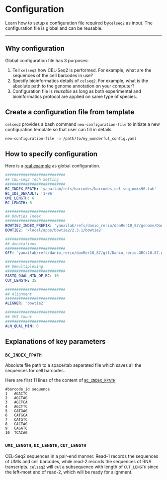 # Configuration

Learn how to setup a configuration file required by`celseq2` as input. The
configuration file is global and can be reusable.

---

## Why configuration

Global configuration file has 3 purposes:

1. Tell `celseq2` how CEL-Seq2 is performed. For example, what are the sequences
   of the cell barcodes in use?
2. Specify bioinformatics details of `celseq2`. For example, what is the
   absolute path to the genome annotation on your computer?
3. Configuration file is *reusable* as long as both experimental and
   bioinformatics protocol are applied on same type of species.

## Create a configuration file from template

`celseq2` provides a bash command `new-configuration-file` to initiate
a new configuration template so that user can fill in details.

``` bash
new-configuration-file -o /path/to/my_wonderful_config.yaml
```

## How to specify configuration

Here is a [real
example](https://github.com/Puriney/celseq2/blob/master/example/config.yaml)
as global configuration.

```yaml
###########################
## CEL-seq2 Tech Setting
###########################
BC_INDEX_FPATH: 'yanailab/refs/barcodes/barcodes_cel-seq_umis96.tab'
BC_IDs_DEFAULT: '1-96'
UMI_LENGTH: 6
BC_LENGTH: 6

###########################
## Bowties Index
###########################
BOWTIE2_INDEX_PREFIX: 'yanailab/refs/danio_rerio/danRer10_87/genome/Danio_rerio.GRCz10.dna.toplevel'
BOWTIE2: '/local/apps/bowtie2/2.3.1/bowtie2'

###########################
## Annotations
###########################
GFF: 'yanailab/refs/danio_rerio/danRer10_87/gtf/Danio_rerio.GRCz10.87.gtf.gz'

###########################
## Demultiplexing
###########################
FASTQ_QUAL_MIN_OF_BC: 10
CUT_LENGTH: 35

###########################
## Alignment
###########################
ALIGNER: 'bowtie2'

###########################
## UMI Count
###########################
ALN_QUAL_MIN: 0
```

## Explanations of key parameters

### `BC_INDEX_FPATH`

Absolute file path to a space/tab separated file which saves all the sequences
for cell barcodes.

Here are first 11 lines of the content of
[`BC_INDEX_FPATH`](https://github.com/Puriney/celseq2/blob/master/example/barcodes_cel-seq_umis96.tab)

``` text
#barcode_id sequence
1   AGACTC
2   AGCTAG
3   AGCTCA
4   AGCTTC
5   CATGAG
6   CATGCA
7   CATGTC
8   CACTAG
9   CAGATC
10  TCACAG
```

### `UMI_LENGTH`, `BC_LENGTH`, `CUT_LENGTH`

CEL-Seq2 sequences in a pair-end manner. Read-1 records the sequences of UMIs and
cell barcodes, while read-2 records the sequences of RNA transcripts. `celseq2`
will cut a subsequence with length of `CUT_LENGTH` since the left-most end of
read-2, which will be ready for alignment.
